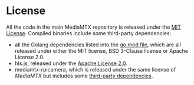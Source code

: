 # License

All the code in the main MediaMTX repository is released under the [MIT License](https://github.com/bluenviron/mediamtx/blob/{version_tag}/LICENSE). Compiled binaries include some third-party dependencies:

- all the Golang dependencies listed into the [go.mod file](https://github.com/bluenviron/mediamtx/blob/{version_tag}/go.mod), which are all released under either the MIT license, BSD 3-Clause license or Apache License 2.0.
- hls.js, released under the [Apache License 2.0](https://github.com/video-dev/hls.js/blob/master/LICENSE).
- mediamtx-rpicamera, which is released under the same license of _MediaMTX_ but includes some [third-party dependencies](https://github.com/bluenviron/mediamtx-rpicamera?tab=readme-ov-file#license).
